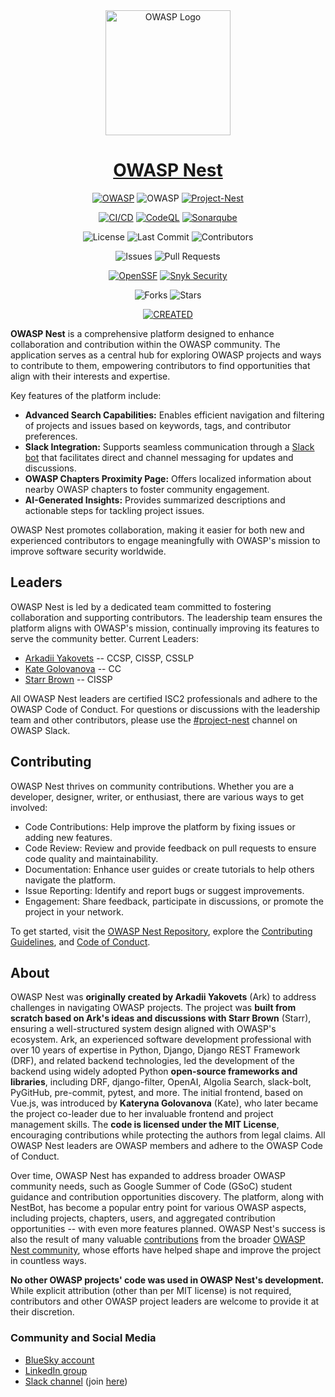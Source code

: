 <div align="center">

<picture>
  <source srcset="https://nest.owasp.org/img/owasp_icon_white_sm.png" media="(prefers-color-scheme: dark)">
  <img src="https://nest.owasp.org/img/owasp_icon_black_sm.png" alt="OWASP Logo" width="200">
</picture>

# [OWASP Nest](https://nest.owasp.org/)

[![OWASP](https://img.shields.io/badge/OWASP-Incubator-blue?style=for-the-badge)](https://owasp.org/www-project-nest/) ![OWASP](https://img.shields.io/badge/OWASP-Code-blue?style=for-the-badge) [![Project-Nest](https://img.shields.io/badge/OWASP-%23project--nest-blue?logo=slack&logoColor=white&style=for-the-badge)](https://owasp.slack.com/messages/project-nest)

[![CI/CD](https://img.shields.io/github/actions/workflow/status/owasp/nest/run-ci-cd.yaml?branch=main&label=Build&style=for-the-badge)](https://github.com/owasp/nest/actions/workflows/run-ci-cd.yaml?query=branch%3Amain) [![CodeQL](https://img.shields.io/github/actions/workflow/status/owasp/nest/run-code-ql.yaml?branch=main&label=CodeQL&style=for-the-badge)](https://github.com/owasp/nest/actions/workflows/run-code-ql.yaml?query=branch%3Amain) [![Sonarqube](https://img.shields.io/sonar/quality_gate/OWASP_Nest?server=https://sonarcloud.io&style=for-the-badge&label=Sonarqube)](https://sonarcloud.io/project/information?id=OWASP_Nest)

![License](https://img.shields.io/github/license/owasp/nest?color=41BE4A&label=License&style=for-the-badge) ![Last Commit](https://img.shields.io/github/last-commit/owasp/nest/main?style=for-the-badge&label=Last%20commit) ![Contributors](https://img.shields.io/github/contributors/owasp/nest?style=for-the-badge&label=Contributors)

![Issues](https://img.shields.io/github/issues/owasp/nest?color=blue&style=for-the-badge&label=Issues) ![Pull Requests](https://img.shields.io/github/issues-pr/owasp/nest?color=blue&style=for-the-badge&label=Pull%20Requests)

[![OpenSSF](https://img.shields.io/badge/OpenSSF-84%25-blue?style=for-the-badge)](https://www.bestpractices.dev/projects/10174) [![Snyk Security](https://img.shields.io/badge/Snyk-Scanned-blue?style=for-the-badge)](https://snyk.io)

![Forks](https://img.shields.io/github/forks/owasp/nest?style=for-the-badge&label=Forks) ![Stars](https://img.shields.io/github/stars/owasp/nest?style=for-the-badge&label=Stars)

[![CREATED](https://img.shields.io/badge/created-aug,%202024-blue?style=for-the-badge)](https://github.com/OWASP/Nest/commit/2a213c2efcfc2f8889c2f1d330da0d2e6f649fc1)

</div>

**OWASP Nest** is a comprehensive platform designed to enhance collaboration and contribution within the OWASP community. The application serves as a central hub for exploring OWASP projects and ways to contribute to them, empowering contributors to find opportunities that align with their interests and expertise.

Key features of the platform include:

- **Advanced Search Capabilities:** Enables efficient navigation and filtering of projects and issues based on keywords, tags, and contributor preferences.
- **Slack Integration:** Supports seamless communication through a [Slack bot](https://owasp.slack.com/team/U07M1C4JASK) that facilitates direct and channel messaging for updates and discussions.
- **OWASP Chapters Proximity Page:** Offers localized information about nearby OWASP chapters to foster community engagement.
- **AI-Generated Insights:** Provides summarized descriptions and actionable steps for tackling project issues.

OWASP Nest promotes collaboration, making it easier for both new and experienced contributors to engage meaningfully with OWASP's mission to improve software security worldwide.

## Leaders

OWASP Nest is led by a dedicated team committed to fostering collaboration and supporting contributors. The leadership team ensures the platform aligns with OWASP's mission, continually improving its features to serve the community better.
Current Leaders:

- [Arkadii Yakovets](https://github.com/arkid15r/)  -- CCSP, CISSP, CSSLP
- [Kate Golovanova](https://github.com/kasya/) -- CC
- [Starr Brown](https://github.com/mamicidal/) -- CISSP

All OWASP Nest leaders are certified ISC2 professionals and adhere to the OWASP Code of Conduct.
For questions or discussions with the leadership team and other contributors, please use the [#project-nest](https://owasp.slack.com/archives/project-nest) channel on OWASP Slack.

## Contributing

OWASP Nest thrives on community contributions. Whether you are a developer, designer, writer, or enthusiast, there are various ways to get involved:

- Code Contributions: Help improve the platform by fixing issues or adding new features.
- Code Review: Review and provide feedback on pull requests to ensure code quality and maintainability.
- Documentation: Enhance user guides or create tutorials to help others navigate the platform.
- Issue Reporting: Identify and report bugs or suggest improvements.
- Engagement: Share feedback, participate in discussions, or promote the project in your network.

To get started, visit the [OWASP Nest Repository](https://github.com/OWASP/Nest), explore the [Contributing Guidelines](https://github.com/OWASP/Nest/blob/main/CONTRIBUTING.md), and [Code of Conduct](https://github.com/OWASP/Nest/blob/main/CODE_OF_CONDUCT.md).

## About

OWASP Nest was **originally created by Arkadii Yakovets** (Ark) to address challenges in navigating OWASP projects. The project was **built from scratch based on Ark's ideas and discussions with Starr Brown** (Starr), ensuring a well-structured system design aligned with OWASP's ecosystem. Ark, an experienced software development professional with over 10 years of expertise in Python, Django, Django REST Framework (DRF), and related backend technologies, led the development of the backend using widely adopted Python **open-source frameworks and libraries**, including DRF, django-filter, OpenAI, Algolia Search, slack-bolt, PyGitHub, pre-commit, pytest, and more. The initial frontend, based on Vue.js, was introduced by **Kateryna Golovanova** (Kate), who later became the project co-leader due to her invaluable frontend and project management skills. The **code is licensed under the MIT License**, encouraging contributions while protecting the authors from legal claims. All OWASP Nest leaders are OWASP members and adhere to the OWASP Code of Conduct.

Over time, OWASP Nest has expanded to address broader OWASP community needs, such as Google Summer of Code (GSoC) student guidance and contribution opportunities discovery. The platform, along with NestBot, has become a popular entry point for various OWASP aspects, including projects, chapters, users, and aggregated contribution opportunities -- with even more features planned. OWASP Nest's success is also the result of many valuable [contributions](https://github.com/OWASP/Nest/graphs/contributors) from the broader [OWASP Nest community](https://owasp.slack.com/archives/project-nest), whose efforts have helped shape and improve the project in countless ways.

**No other OWASP projects' code was used in OWASP Nest's development.** While explicit attribution (other than per MIT license) is not required, contributors and other OWASP project leaders are welcome to provide it at their discretion.

### Community and Social Media

- [BlueSky account](https://bsky.app/profile/nest.owasp.org)
- [LinkedIn group](https://www.linkedin.com/groups/14656108/)
- [Slack channel](https://owasp.slack.com/archives/project-nest) (join [here](https://owasp.org/slack/invite))
